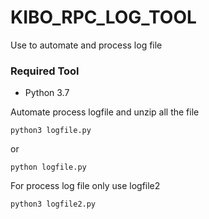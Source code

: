 # KIBO_RPC_LOG_TOOL
Use to automate and process log file

### Required Tool
- Python 3.7

Automate process logfile and unzip all the file
```
python3 logfile.py
```
or 
```
python logfile.py
```

For process log file only use logfile2
```
python3 logfile2.py
```
